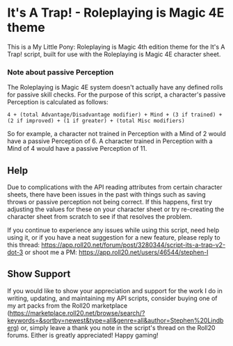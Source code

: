 # It's A Trap! - Roleplaying is Magic 4E theme

This is a My Little Pony: Roleplaying is Magic 4th edition theme for the It's A Trap! script,
built for use with the Roleplaying is Magic 4E character sheet.

### Note about passive Perception

The Roleplaying is Magic 4E system doesn't actually have any defined rolls for
passive skill checks. For the purpose of this script, a character's passive Perception is
calculated as follows:

```
4 + (total Advantage/Disadvantage modifier) + Mind + (3 if trained) + (2 if improved) + (1 if greater) + (total Misc modifiers)
```

So for example, a character not trained in Perception with a Mind of 2 would
have a passive Perception of 6. A character trained in Perception with a Mind
of 4 would have a passive Perception of 11.

## Help

Due to complications with the API reading attributes from certain character sheets,
there have been issues in the past with things such as saving throws or passive perception
not being correct. If this happens, first try adjusting the values for these on
your character sheet or try re-creating the character sheet from scratch to see
if that resolves the problem.

If you continue to experience any issues while using this script,
need help using it, or if you have a neat suggestion for a new feature, please reply to this thread:
https://app.roll20.net/forum/post/3280344/script-its-a-trap-v2-dot-3
or shoot me a PM:
https://app.roll20.net/users/46544/stephen-l

## Show Support

If you would like to show your appreciation and support for the work I do in writing,
updating, and maintaining my API scripts, consider buying one of my art packs from the Roll20 marketplace (https://marketplace.roll20.net/browse/search/?keywords=&sortby=newest&type=all&genre=all&author=Stephen%20Lindberg)
or, simply leave a thank you note in the script's thread on the Roll20 forums.
Either is greatly appreciated! Happy gaming!
